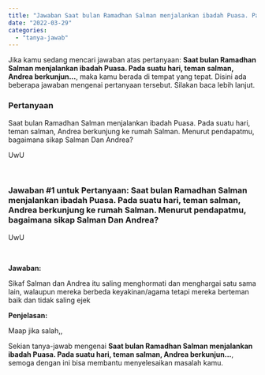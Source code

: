 ```yaml
---
title: "Jawaban Saat bulan Ramadhan Salman menjalankan ibadah Puasa. Pada suatu hari, teman salman, Andrea berkunjun..."
date: "2022-03-29"
categories: 
  - "tanya-jawab"
---
```


Jika kamu sedang mencari jawaban atas pertanyaan: **Saat bulan Ramadhan Salman menjalankan ibadah Puasa. Pada suatu hari, teman salman, Andrea berkunjun...**, maka kamu berada di tempat yang tepat. Disini ada beberapa jawaban mengenai pertanyaan tersebut. Silakan baca lebih lanjut.

### Pertanyaan

Saat bulan Ramadhan Salman menjalankan ibadah Puasa. Pada suatu hari, teman salman, Andrea berkunjung ke rumah Salman. Menurut pendapatmu, bagaimana sikap Salman Dan Andrea?  
  
UwU  
  
​

### Jawaban #1 untuk Pertanyaan: Saat bulan Ramadhan Salman menjalankan ibadah Puasa. Pada suatu hari, teman salman, Andrea berkunjung ke rumah Salman. Menurut pendapatmu, bagaimana sikap Salman Dan Andrea?  
  
UwU  
  
​

**Jawaban:**

Sikaf Salman dan Andrea itu saling menghormati dan menghargai satu sama lain, walaupun mereka berbeda keyakinan/agama tetapi mereka berteman baik dan tidak saling ejek

**Penjelasan:**

Maap jika salah,,

Sekian tanya-jawab mengenai **Saat bulan Ramadhan Salman menjalankan ibadah Puasa. Pada suatu hari, teman salman, Andrea berkunjun...**, semoga dengan ini bisa membantu menyelesaikan masalah kamu.
